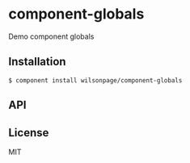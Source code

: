
# component-globals

  Demo component globals

## Installation

    $ component install wilsonpage/component-globals

## API

   

## License

  MIT
